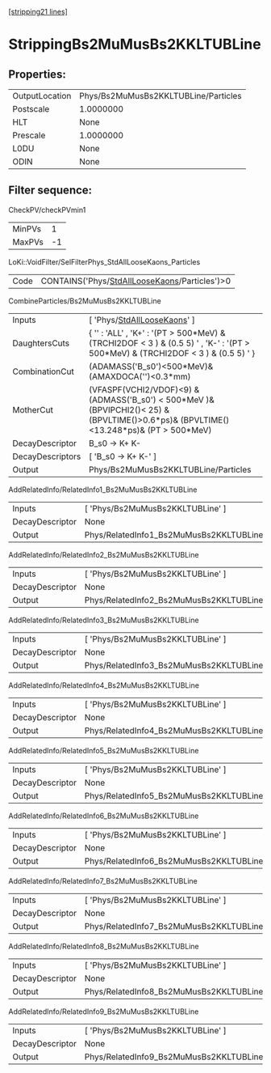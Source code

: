 [[stripping21 lines]](./stripping21-index)

# StrippingBs2MuMusBs2KKLTUBLine

## Properties:

|                |                                      |
|----------------|--------------------------------------|
| OutputLocation | Phys/Bs2MuMusBs2KKLTUBLine/Particles |
| Postscale      | 1.0000000                            |
| HLT            | None                                 |
| Prescale       | 1.0000000                            |
| L0DU           | None                                 |
| ODIN           | None                                 |

## Filter sequence:

CheckPV/checkPVmin1

|        |     |
|--------|-----|
| MinPVs | 1   |
| MaxPVs | -1  |

LoKi::VoidFilter/SelFilterPhys_StdAllLooseKaons_Particles

|      |                                                                                                  |
|------|--------------------------------------------------------------------------------------------------|
| Code | CONTAINS('Phys/[StdAllLooseKaons](./stripping21-commonparticles-stdallloosekaons)/Particles')\>0 |

CombineParticles/Bs2MuMusBs2KKLTUBLine

|                  |                                                                                                                                                 |
|------------------|-------------------------------------------------------------------------------------------------------------------------------------------------|
| Inputs           | [ 'Phys/[StdAllLooseKaons](./stripping21-commonparticles-stdallloosekaons)' ]                                                                 |
| DaughtersCuts    | { '' : 'ALL' , 'K+' : '(PT \> 500\*MeV) & (TRCHI2DOF \< 3 ) & (0.5 5) ' , 'K-' : '(PT \> 500\*MeV) & (TRCHI2DOF \< 3 ) & (0.5 5) ' }            |
| CombinationCut   | (ADAMASS('B_s0')\<500\*MeV)& (AMAXDOCA('')\<0.3\*mm)                                                                                            |
| MotherCut        | (VFASPF(VCHI2/VDOF)\<9) & (ADMASS('B_s0') \< 500\*MeV )& (BPVIPCHI2()\< 25) & (BPVLTIME()\>0.6\*ps)& (BPVLTIME()\<13.248\*ps)& (PT \> 500\*MeV) |
| DecayDescriptor  | B_s0 -\> K+ K-                                                                                                                                  |
| DecayDescriptors | [ 'B_s0 -\> K+ K-' ]                                                                                                                          |
| Output           | Phys/Bs2MuMusBs2KKLTUBLine/Particles                                                                                                            |

AddRelatedInfo/RelatedInfo1_Bs2MuMusBs2KKLTUBLine

|                 |                                                   |
|-----------------|---------------------------------------------------|
| Inputs          | [ 'Phys/Bs2MuMusBs2KKLTUBLine' ]                |
| DecayDescriptor | None                                              |
| Output          | Phys/RelatedInfo1_Bs2MuMusBs2KKLTUBLine/Particles |

AddRelatedInfo/RelatedInfo2_Bs2MuMusBs2KKLTUBLine

|                 |                                                   |
|-----------------|---------------------------------------------------|
| Inputs          | [ 'Phys/Bs2MuMusBs2KKLTUBLine' ]                |
| DecayDescriptor | None                                              |
| Output          | Phys/RelatedInfo2_Bs2MuMusBs2KKLTUBLine/Particles |

AddRelatedInfo/RelatedInfo3_Bs2MuMusBs2KKLTUBLine

|                 |                                                   |
|-----------------|---------------------------------------------------|
| Inputs          | [ 'Phys/Bs2MuMusBs2KKLTUBLine' ]                |
| DecayDescriptor | None                                              |
| Output          | Phys/RelatedInfo3_Bs2MuMusBs2KKLTUBLine/Particles |

AddRelatedInfo/RelatedInfo4_Bs2MuMusBs2KKLTUBLine

|                 |                                                   |
|-----------------|---------------------------------------------------|
| Inputs          | [ 'Phys/Bs2MuMusBs2KKLTUBLine' ]                |
| DecayDescriptor | None                                              |
| Output          | Phys/RelatedInfo4_Bs2MuMusBs2KKLTUBLine/Particles |

AddRelatedInfo/RelatedInfo5_Bs2MuMusBs2KKLTUBLine

|                 |                                                   |
|-----------------|---------------------------------------------------|
| Inputs          | [ 'Phys/Bs2MuMusBs2KKLTUBLine' ]                |
| DecayDescriptor | None                                              |
| Output          | Phys/RelatedInfo5_Bs2MuMusBs2KKLTUBLine/Particles |

AddRelatedInfo/RelatedInfo6_Bs2MuMusBs2KKLTUBLine

|                 |                                                   |
|-----------------|---------------------------------------------------|
| Inputs          | [ 'Phys/Bs2MuMusBs2KKLTUBLine' ]                |
| DecayDescriptor | None                                              |
| Output          | Phys/RelatedInfo6_Bs2MuMusBs2KKLTUBLine/Particles |

AddRelatedInfo/RelatedInfo7_Bs2MuMusBs2KKLTUBLine

|                 |                                                   |
|-----------------|---------------------------------------------------|
| Inputs          | [ 'Phys/Bs2MuMusBs2KKLTUBLine' ]                |
| DecayDescriptor | None                                              |
| Output          | Phys/RelatedInfo7_Bs2MuMusBs2KKLTUBLine/Particles |

AddRelatedInfo/RelatedInfo8_Bs2MuMusBs2KKLTUBLine

|                 |                                                   |
|-----------------|---------------------------------------------------|
| Inputs          | [ 'Phys/Bs2MuMusBs2KKLTUBLine' ]                |
| DecayDescriptor | None                                              |
| Output          | Phys/RelatedInfo8_Bs2MuMusBs2KKLTUBLine/Particles |

AddRelatedInfo/RelatedInfo9_Bs2MuMusBs2KKLTUBLine

|                 |                                                   |
|-----------------|---------------------------------------------------|
| Inputs          | [ 'Phys/Bs2MuMusBs2KKLTUBLine' ]                |
| DecayDescriptor | None                                              |
| Output          | Phys/RelatedInfo9_Bs2MuMusBs2KKLTUBLine/Particles |
